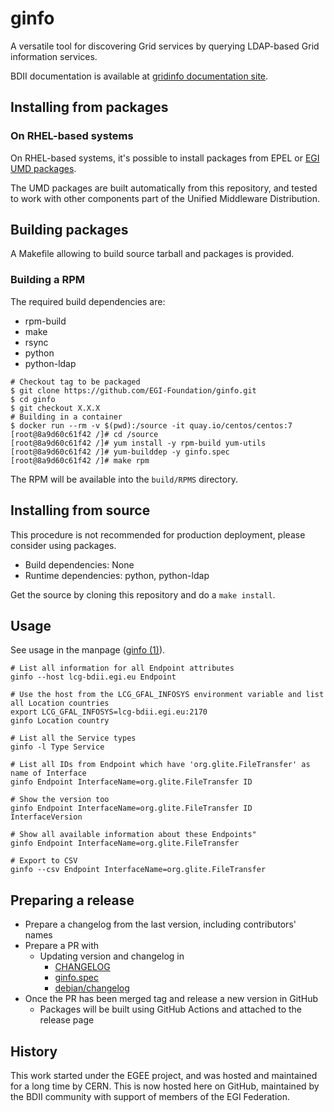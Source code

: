 # ginfo

A versatile tool for discovering Grid services by querying LDAP-based Grid
information services.

BDII documentation is available at
[gridinfo documentation site](https://gridinfo-documentation.readthedocs.io/).

## Installing from packages

### On RHEL-based systems

On RHEL-based systems, it's possible to install packages from EPEL or
[EGI UMD packages](https://go.egi.eu/umd).

The UMD packages are built automatically from this repository, and tested to
work with other components part of the Unified Middleware Distribution.

## Building packages

A Makefile allowing to build source tarball and packages is provided.

### Building a RPM

The required build dependencies are:

- rpm-build
- make
- rsync
- python
- python-ldap

```shell
# Checkout tag to be packaged
$ git clone https://github.com/EGI-Foundation/ginfo.git
$ cd ginfo
$ git checkout X.X.X
# Building in a container
$ docker run --rm -v $(pwd):/source -it quay.io/centos/centos:7
[root@8a9d60c61f42 /]# cd /source
[root@8a9d60c61f42 /]# yum install -y rpm-build yum-utils
[root@8a9d60c61f42 /]# yum-builddep -y ginfo.spec
[root@8a9d60c61f42 /]# make rpm
```

The RPM will be available into the `build/RPMS` directory.

## Installing from source

This procedure is not recommended for production deployment, please consider
using packages.

- Build dependencies: None
- Runtime dependencies: python, python-ldap

Get the source by cloning this repository and do a `make install`.

## Usage

See usage in the manpage ([ginfo (1)](man/ginfo.1)).

```shell
# List all information for all Endpoint attributes
ginfo --host lcg-bdii.egi.eu Endpoint

# Use the host from the LCG_GFAL_INFOSYS environment variable and list all Location countries
export LCG_GFAL_INFOSYS=lcg-bdii.egi.eu:2170
ginfo Location country

# List all the Service types
ginfo -l Type Service

# List all IDs from Endpoint which have 'org.glite.FileTransfer' as name of Interface
ginfo Endpoint InterfaceName=org.glite.FileTransfer ID

# Show the version too
ginfo Endpoint InterfaceName=org.glite.FileTransfer ID InterfaceVersion

# Show all available information about these Endpoints"
ginfo Endpoint InterfaceName=org.glite.FileTransfer

# Export to CSV
ginfo --csv Endpoint InterfaceName=org.glite.FileTransfer
```

## Preparing a release

- Prepare a changelog from the last version, including contributors' names
- Prepare a PR with
  - Updating version and changelog in
    - [CHANGELOG](CHANGELOG)
    - [ginfo.spec](ginfo.spec)
    - [debian/changelog](debian/changelog)
- Once the PR has been merged tag and release a new version in GitHub
  - Packages will be built using GitHub Actions and attached to the release page

## History

This work started under the EGEE project, and was hosted and maintained for a
long time by CERN. This is now hosted here on GitHub, maintained by the BDII
community with support of members of the EGI Federation.

